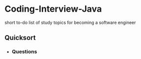 # Coding-Interview-Java
short to-do list of study topics for becoming a software engineer

## Quicksort

- ### Questions

